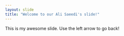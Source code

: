 ```yaml
---
layout: slide
title: "Welcome to our Ali Saeedi's slide!"
---
```

This is my awesome slide.
Use the left arrow to go back!
